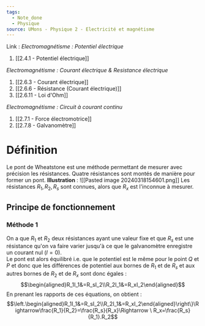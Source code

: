 ```yaml
---
tags:
  - Note_done
  - Physique
source: UMons - Physique 2 - Electricité et magnétisme
---
```


Link :
_Electromagnétisme : Potentiel électrique_
1. [[2.4.1 - Potentiel électrique]]

_Electromagnétisme : Courant électrique & Resistance électrique_
1. [[2.6.3 - Courant électrique]]
2. [[2.6.6 - Résistance (Courant électrique)]]
3. [[2.6.11 - Loi d'Ohm]]

_Electromagnétisme : Circuit à courant continu_
1. [[2.7.1 - Force électromotrice]]
2. [[2.7.8 - Galvanomètre]]

# Définition
Le pont de Wheatstone est une méthode permettant de mesurer avec précision les résistances. Quatre résistances sont montés de manière pour former un pont.
**Illustration** : ![[Pasted image 20240318154601.png]]
Les résistances $R_1,R_2,R_s$ sont connues, alors que $R_x$ est l'inconnue à mesurer.
## Principe de fonctionnement 
### Méthode 1
On a que $R_1$ et $R_2$ deux résistances ayant une valeur fixe et que $R_s$ est une résistance qu'on va faire varier jusqu'à ce que le galvanomètre enregistre un courant nul $(I=0)$. 
\
Le pont est alors équilibré i.e. que le potentiel est le même pour le point $Q$ et $P$ et donc que les différences de potentiel aux bornes de $R_1$ et de $R_s$ et aux autres bornes de $R_2$ et de $R_x$ sont donc égales : $$\begin{aligned}R_1I_1&=R_sI_2\\R_2I_1&=R_xI_2\end{aligned}$$ En prenant les rapports de ces équations, on obtient : $$\left.\begin{aligned}R_1I_1&=R_sI_2\\R_2I_1&=R_xI_2\end{aligned}\right\}\Rightarrow\frac{R_1}{R_2}=\frac{R_s}{R_x}\Rightarrow \ R_x=\frac{R_s}{R_1}.R_2$$
